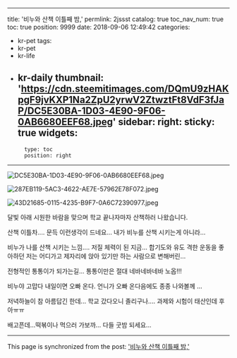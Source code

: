 
---
title: '비누와 산책  이틀째 밤,'
permlink: 2jssst
catalog: true
toc_nav_num: true
toc: true
position: 9999
date: 2018-09-06 12:49:42
categories:
- kr-pet
tags:
- kr-pet
- kr-life
- kr-daily
thumbnail: 'https://cdn.steemitimages.com/DQmU9zHAKpgF9jvKXP1Na2ZpU2yrwV2ZtwztFt8VdF3fJaP/DC5E30BA-1D03-4E90-9F06-0AB6680EEF68.jpeg'
sidebar:
    right:
        sticky: true
widgets:
    -
        type: toc
        position: right
---


![DC5E30BA-1D03-4E90-9F06-0AB6680EEF68.jpeg](https://cdn.steemitimages.com/DQmU9zHAKpgF9jvKXP1Na2ZpU2yrwV2ZtwztFt8VdF3fJaP/DC5E30BA-1D03-4E90-9F06-0AB6680EEF68.jpeg)


![287EB119-5AC3-4622-AE7E-57962E78F072.jpeg](https://cdn.steemitimages.com/DQmaz71mgd4BxF45TWELmT3khNm5YtoWt9xJ5sLrakGAqiJ/287EB119-5AC3-4622-AE7E-57962E78F072.jpeg)


![43D21685-0115-4235-B9F7-0A6C72390977.jpeg](https://cdn.steemitimages.com/DQmNam9xtfG2uz6Cn9jgVhwPw9PVkavvm3zcDVXepArSv4D/43D21685-0115-4235-B9F7-0A6C72390977.jpeg)

달빛 아래 시원한 바람을 맞으며 학교 끝나자마자 산책하러 나왔습니다.

산책 이틀차....
문득 이런생각이 드네요...
내가 비누를 산책 시키는게 아니라...

비누가 나를 산책 시키는 느낌....
저질 체력이 된 지금...
합기도와 유도 격한 운동을 좋아하던 저는 어디가고
제자리에 앉아 있기만 하는 사람으로 변해버린...

전형적인 통통이가 되가는길...
통통이만은 절대 네바네바네바 노옵!!!

비누야 고맙다 내일이면 오빠 온다.
언니가 오빠 온다음에도 종종 나와볼께 ...

저녁하늘이 참 아름답긴 한데...
학교 갔다오니 졸리구나....
과제와 시험이 태산인데 후아ㅠㅠ


배고픈데...떡볶이나 먹으러 가보까...
다들 굿밤 되세요...

- - -

This page is synchronized from the post: ['비누와 산책  이틀째 밤,'](https://steemit.com/@kimseun/2jssst)
